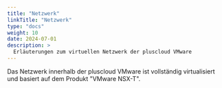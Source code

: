 ```yaml
---
title: "Netzwerk"
linkTitle: "Netzwerk"
type: "docs"
weight: 10
date: 2024-07-01
description: >
  Erläuterungen zum virtuellen Netzwerk der pluscloud VMware
---
```


Das Netzwerk innerhalb der pluscloud VMware ist vollständig virtualisiert und basiert auf dem Produkt "VMware NSX-T".

